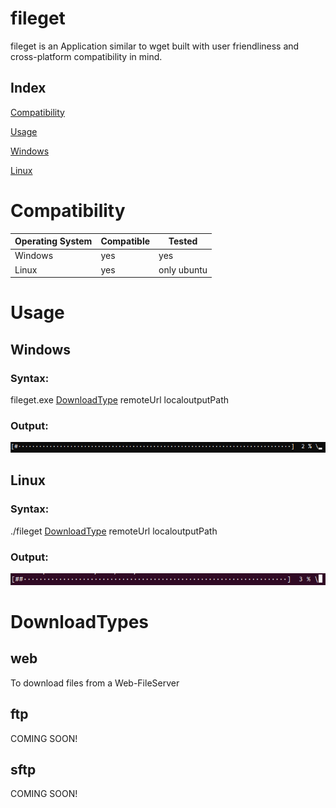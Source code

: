 # fileget
fileget is an Application similar to wget built with user friendliness and cross-platform compatibility in mind.

## Index
[Compatibility](#Compatibility)

[Usage](#Usage)

   [Windows](#Windows)
    
   [Linux](#Linux)
    
# Compatibility

| Operating System | Compatible | Tested      |
|------------------|------------|-------------|
| Windows          | yes        | yes         |
| Linux            | yes        | only ubuntu |

# Usage
## Windows
### Syntax:

fileget.exe [DownloadType](#DownloadTypes) remoteUrl localoutputPath

### Output:

![Windows_Output](Windows_Output.png)

## Linux
### Syntax:

./fileget [DownloadType](#DownloadTypes) remoteUrl localoutputPath

### Output:

![Linux_Output](Linux_Output.png)

# DownloadTypes

## web

To download files from a Web-FileServer

## ftp

COMING SOON!

## sftp

COMING SOON!
